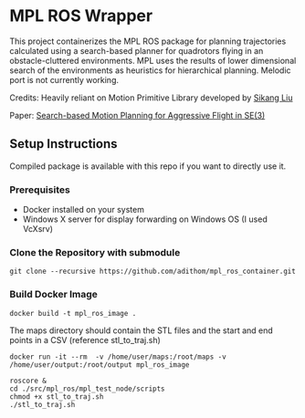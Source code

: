 # MPL ROS Wrapper

This project containerizes the MPL ROS package for planning trajectories calculated using a search-based planner for quadrotors flying in an obstacle-cluttered environments. MPL uses the results of lower dimensional search of the environments as heuristics for hierarchical planning. Melodic port is not currently working.

Credits: Heavily reliant on Motion Primitive Library developed by [Sikang Liu](https://github.com/sikang)

Paper: [Search-based Motion Planning for Aggressive Flight in SE(3)](https://arxiv.org/pdf/1710.02748)

## Setup Instructions

Compiled package is available with this repo if you want to directly use it.

### Prerequisites

- Docker installed on your system
- Windows X server for display forwarding on Windows OS (I used VcXsrv)

### Clone the Repository with submodule

```
git clone --recursive https://github.com/adithom/mpl_ros_container.git
```
### Build Docker Image
```
docker build -t mpl_ros_image .
```
The maps directory should contain the STL files and the start and end points in a CSV (reference stl_to_traj.sh)
```
docker run -it --rm  -v /home/user/maps:/root/maps -v /home/user/output:/root/output mpl_ros_image
```

```
roscore &
cd ./src/mpl_ros/mpl_test_node/scripts
chmod +x stl_to_traj.sh
./stl_to_traj.sh
```





